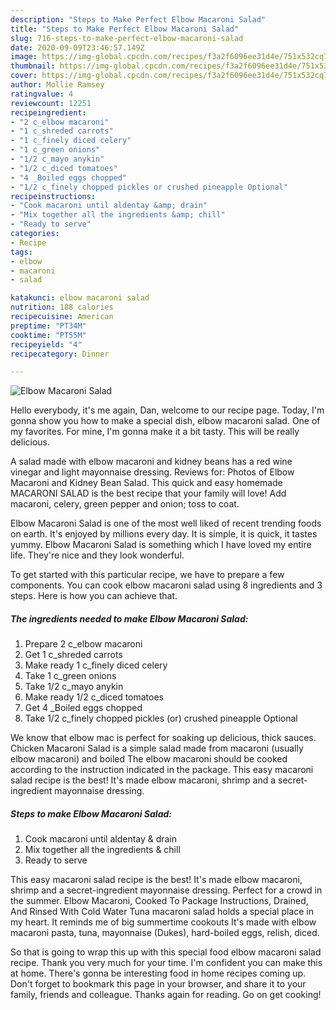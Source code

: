 ```yaml
---
description: "Steps to Make Perfect Elbow Macaroni Salad"
title: "Steps to Make Perfect Elbow Macaroni Salad"
slug: 716-steps-to-make-perfect-elbow-macaroni-salad
date: 2020-09-09T23:46:57.149Z
image: https://img-global.cpcdn.com/recipes/f3a2f6096ee31d4e/751x532cq70/elbow-macaroni-salad-recipe-main-photo.jpg
thumbnail: https://img-global.cpcdn.com/recipes/f3a2f6096ee31d4e/751x532cq70/elbow-macaroni-salad-recipe-main-photo.jpg
cover: https://img-global.cpcdn.com/recipes/f3a2f6096ee31d4e/751x532cq70/elbow-macaroni-salad-recipe-main-photo.jpg
author: Mollie Ramsey
ratingvalue: 4
reviewcount: 12251
recipeingredient:
- "2 c_elbow macaroni"
- "1 c_shreded carrots"
- "1 c_finely diced celery"
- "1 c_green onions"
- "1/2 c_mayo anykin"
- "1/2 c_diced tomatoes"
- "4 _Boiled eggs chopped"
- "1/2 c_finely chopped pickles or crushed pineapple Optional"
recipeinstructions:
- "Cook macaroni until aldentay &amp; drain"
- "Mix together all the ingredients &amp; chill"
- "Ready to serve"
categories:
- Recipe
tags:
- elbow
- macaroni
- salad

katakunci: elbow macaroni salad 
nutrition: 188 calories
recipecuisine: American
preptime: "PT34M"
cooktime: "PT55M"
recipeyield: "4"
recipecategory: Dinner

---
```



![Elbow Macaroni Salad](https://img-global.cpcdn.com/recipes/f3a2f6096ee31d4e/751x532cq70/elbow-macaroni-salad-recipe-main-photo.jpg)

Hello everybody, it's me again, Dan, welcome to our recipe page. Today, I'm gonna show you how to make a special dish, elbow macaroni salad. One of my favorites. For mine, I'm gonna make it a bit tasty. This will be really delicious.

A salad made with elbow macaroni and kidney beans has a red wine vinegar and light mayonnaise dressing. Reviews for: Photos of Elbow Macaroni and Kidney Bean Salad. This quick and easy homemade MACARONI SALAD is the best recipe that your family will love! Add macaroni, celery, green pepper and onion; toss to coat.

Elbow Macaroni Salad is one of the most well liked of recent trending foods on earth. It's enjoyed by millions every day. It is simple, it is quick, it tastes yummy. Elbow Macaroni Salad is something which I have loved my entire life. They're nice and they look wonderful.


To get started with this particular recipe, we have to prepare a few components. You can cook elbow macaroni salad using 8 ingredients and 3 steps. Here is how you can achieve that.

<!--inarticleads1-->

##### The ingredients needed to make Elbow Macaroni Salad:

1. Prepare 2 c_elbow macaroni
1. Get 1 c_shreded carrots
1. Make ready 1 c_finely diced celery
1. Take 1 c_green onions
1. Take 1/2 c_mayo anykin
1. Make ready 1/2 c_diced tomatoes
1. Get 4 _Boiled eggs chopped
1. Take 1/2 c_finely chopped pickles (or) crushed pineapple Optional


We know that elbow mac is perfect for soaking up delicious, thick sauces. Chicken Macaroni Salad is a simple salad made from macaroni (usually elbow macaroni) and boiled The elbow macaroni should be cooked according to the instruction indicated in the package. This easy macaroni salad recipe is the best! It&#39;s made elbow macaroni, shrimp and a secret-ingredient mayonnaise dressing. 

<!--inarticleads2-->

##### Steps to make Elbow Macaroni Salad:

1. Cook macaroni until aldentay &amp; drain
1. Mix together all the ingredients &amp; chill
1. Ready to serve


This easy macaroni salad recipe is the best! It&#39;s made elbow macaroni, shrimp and a secret-ingredient mayonnaise dressing. Perfect for a crowd in the summer. Elbow Macaroni, Cooked To Package Instructions, Drained, And Rinsed With Cold Water Tuna macaroni salad holds a special place in my heart. It reminds me of big summertime cookouts It&#39;s made with elbow macaroni pasta, tuna, mayonnaise (Dukes), hard-boiled eggs, relish, diced. 

So that is going to wrap this up with this special food elbow macaroni salad recipe. Thank you very much for your time. I'm confident you can make this at home. There's gonna be interesting food in home recipes coming up. Don't forget to bookmark this page in your browser, and share it to your family, friends and colleague. Thanks again for reading. Go on get cooking!
